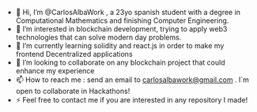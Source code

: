 - 👋 Hi, I’m @CarlosAlbaWork , a 23yo spanish student with a degree in Computational Mathematics and finishing Computer Engineering.
- 👀 I’m interested in blockchain development, trying to apply web3 technologies that can solve modern day problems.
- 🌱 I’m currently learning solidity and react.js in order to make my frontend Decentralized applications
- 💞️ I’m looking to collaborate on any blockchain project that could enhance my experience
- 📫 How to reach me : send an email to carlosalbawork@gmail.com . I´m open to collaborate in Hackathons!
- ⚡ Feel free to contact me if you are interested in any repository I made!

<!---
CarlosAlbaWork/CarlosAlbaWork is a ✨ special ✨ repository because its `README.md` (this file) appears on your GitHub profile.
You can click the Preview link to take a look at your changes.
--->
